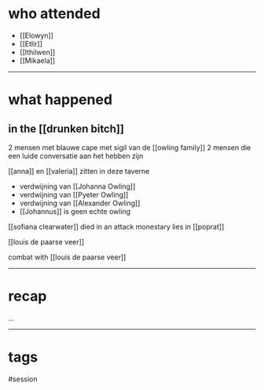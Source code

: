 # who attended

- [[Elowyn]]
- [[Etlir]]
- [[Ithilwen]]
- [[Mikaela]]

---
# what happened

## in the [[drunken bitch]]
2 mensen met blauwe cape met sigil van de [[owling family]] 
2 mensen die een luide conversatie aan het hebben zijn

[[anna]] en [[valeria]] zitten in deze taverne
- verdwijning van [[Johanna Owling]]
- verdwijning van [[Pyeter Owling]]
- verdwijning van [[Alexander Owling]]
- [[Johannus]] is geen echte owling

[[sofiana clearwater]] died in an attack
monestary lies in [[poprat]]

[[louis de paarse veer]]

combat with [[louis de paarse veer]]
 

---
# recap

...

---
# tags

#session